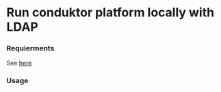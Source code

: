 # Run conduktor platform locally with LDAP

### Requierments 

See [here](../README.md#requierements)


### Usage
